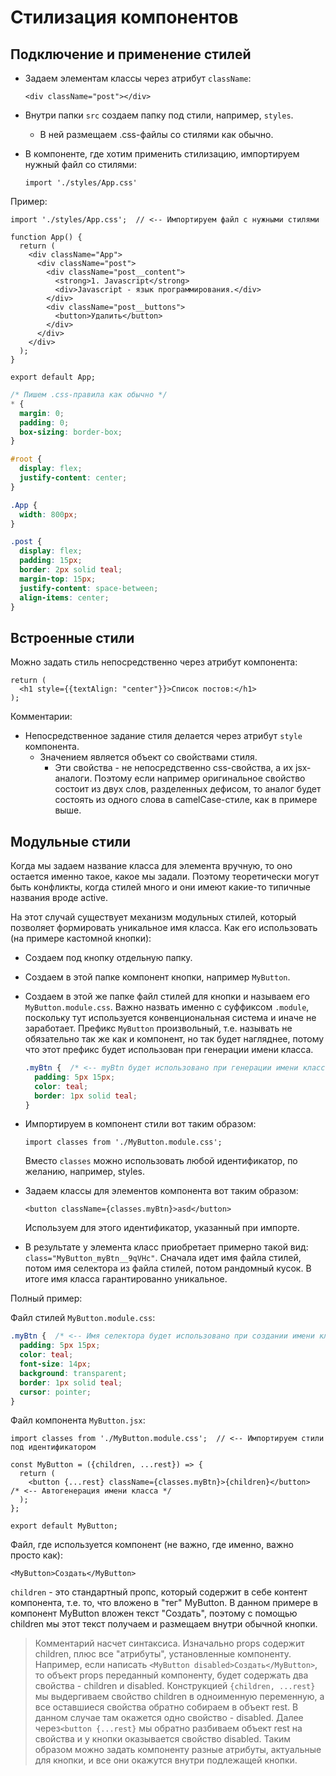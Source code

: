 # Стилизация компонентов

## Подключение и применение стилей

* Задаем элементам классы через атрибут `className`:

  ```react
  <div className="post"></div>
  ```

* Внутри папки `src` создаем папку под стили, например, `styles`.

  * В ней размещаем .css-файлы со стилями как обычно.

* В компоненте, где хотим применить стилизацию, импортируем нужный файл со стилями:

  ```react
  import './styles/App.css'
  ```

Пример:

```react
import './styles/App.css';  // <-- Импортируем файл с нужными стилями

function App() {
  return (
    <div className="App">
      <div className="post">
        <div className="post__content">
          <strong>1. Javascript</strong>
          <div>Javascript - язык программирования.</div>
        </div>
        <div className="post__buttons">
          <button>Удалить</button>
        </div>
      </div>
    </div>
  );
}

export default App;
```

```css
/* Пишем .css-правила как обычно */
* {
  margin: 0;
  padding: 0;
  box-sizing: border-box;
}

#root {
  display: flex;
  justify-content: center;
}

.App {
  width: 800px;
}

.post {
  display: flex;
  padding: 15px;
  border: 2px solid teal;
  margin-top: 15px;
  justify-content: space-between;
  align-items: center;
}
```

## Встроенные стили

Можно задать стиль непосредственно через атрибут компонента:

```react
return (
  <h1 style={{textAlign: "center"}}>Список постов:</h1>
);
```

Комментарии:

* Непосредственное задание стиля делается через атрибут `style` компонента.
  * Значением является объект со свойствами стиля.
    * Эти свойства - не непосредственно css-свойства, а их jsx-аналоги. Поэтому если например оригинальное свойство состоит из двух слов, разделенных дефисом, то аналог будет состоять из одного слова в camelCase-стиле, как в примере выше.

## Модульные стили

Когда мы задаем название класса для элемента вручную, то оно остается именно такое, какое мы задали. Поэтому теоретически могут быть конфликты, когда стилей много и они имеют какие-то типичные названия вроде active.

На этот случай существует механизм модульных стилей, который позволяет формировать уникальное имя класса. Как его использовать (на примере кастомной кнопки):

* Создаем под кнопку отдельную папку.

* Создаем в этой папке компонент кнопки, например `MyButton`.

* Создаем в этой же папке файл стилей для кнопки и называем его `MyButton.module.css`. Важно назвать именно с суффиксом `.module`, поскольку тут используется конвенциональная система и иначе не заработает. Префикс `MyButton` произвольный, т.е. называть не обязательно так же как и компонент, но так будет нагляднее, потому что этот префикс будет использован при генерации имени класса.

  ```css
  .myBtn {  /* <-- myBtn будет использовано при генерации имени класса */
    padding: 5px 15px;
    color: teal;
    border: 1px solid teal;
  }
  ```

* Импортируем в компонент стили вот таким образом:

  ```react
  import classes from './MyButton.module.css';
  ```

  Вместо `classes` можно использовать любой идентификатор, по желанию, например, styles.

* Задаем классы для элементов компонента вот таким образом:

  ```react
  <button className={classes.myBtn}>asd</button> 
  ```

  Используем для этого идентификатор, указанный при импорте.
  
* В результате у элемента класс приобретает примерно такой вид: `class="MyButton_myBtn__9qVHc"`. Сначала идет имя файла стилей, потом имя селектора из файла стилей, потом рандомный кусок. В итоге имя класса гарантированно уникальное.

Полный пример:

Файл стилей `MyButton.module.css`:

```css
.myBtn {  /* <-- Имя селектора будет использовано при создании имени класса */
  padding: 5px 15px;
  color: teal;
  font-size: 14px;
  background: transparent;
  border: 1px solid teal;
  cursor: pointer;
}
```

Файл компонента `MyButton.jsx`:

```react
import classes from './MyButton.module.css';  // <-- Импортируем стили под идентификатором

const MyButton = ({children, ...rest}) => {
  return (
    <button {...rest} className={classes.myBtn}>{children}</button>  /* <-- Автогенерация имени класса */
  );
};

export default MyButton;
```

Файл, где используется компонент (не важно, где именно, важно просто как):

```react
<MyButton>Создать</MyButton>
```

`children` - это стандартный пропс, который содержит в себе контент компонента, т.е. то, что вложено в "тег" MyButton. В данном примере в компонент MyButton вложен текст "Создать", поэтому с помощью children мы этот текст получаем и размещаем внутри обычной кнопки.

> Комментарий насчет синтаксиса. Изначально props содержит children, плюс все "атрибуты", установленные компоненту. Например, если написать `<MyButton disabled>Создать</MyButton>`, то объект props переданный компоненту, будет содержать два свойства - children и disabled. Конструкцией `{children, ...rest}` мы выдергиваем свойство children в одноименную переменную, а все оставшиеся свойства обратно собираем в объект rest. В данном случае там окажется одно свойство - disabled. Далее через`<button {...rest}` мы обратно разбиваем объект rest на свойства и у кнопки оказывается свойство disabled. Таким образом можно задать компоненту разные атрибуты, актуальные для кнопки, и все они окажутся внутри подлежащей кнопки.